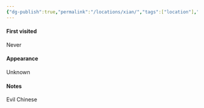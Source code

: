 ```yaml
---
{"dg-publish":true,"permalink":"/locations/xian/","tags":["location"],"noteIcon":"location"}
---
```


#### First visited
Never
#### Appearance
Unknown
#### Notes
Evil Chinese 